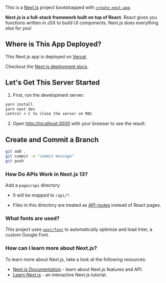 This is a [Next.js](https://nextjs.org/) project bootstrapped with [`create-next-app`](https://github.com/vercel/next.js/tree/canary/packages/create-next-app).

**Next.js is a full-stack framework built on top of React.**
React gives you functions written in JSX to build UI components.
Next.js does everything else for you!

## Where is This App Deployed?

This Next.js app is deployed on [Vercel](https://vercel.com/new?utm_medium=default-template&filter=next.js&utm_source=create-next-app&utm_campaign=create-next-app-readme).

Checkout the [Next.js deployment docs](https://nextjs.org/docs/deployment).

## Let's Get This Server Started

1. First, run the development server:

```bash
yarn install
yarn next dev
control + C to close the server on MAC
```

2. Open [http://localhost:3000](http://localhost:3000) with your browser to see the result.

## Create and Commit a Branch

```bash
git add .
git commit -m "commit message"
git push
```

### How Do APIs Work in Next.js 13?

Add a `pages/api` directory

* It will be mapped to `/api/*`. 

* Files in this directory are treated as [API routes](https://nextjs.org/docs/api-routes/introduction) instead of React pages.

### What fonts are used?
This project uses [`next/font`](https://nextjs.org/docs/basic-features/font-optimization) to automatically optimize and load Inter, a custom Google Font.

### How can I learn more about Next.js?

To learn more about Next.js, take a look at the following resources:

-   [Next.js Documentation](https://nextjs.org/docs) - learn about Next.js features and API.
-   [Learn Next.js](https://nextjs.org/learn) - an interactive Next.js tutorial.
